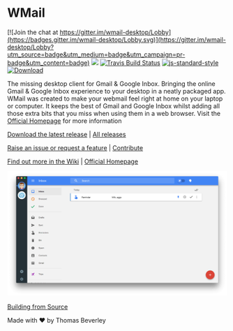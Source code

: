 # WMail

[![Join the chat at https://gitter.im/wmail-desktop/Lobby](https://badges.gitter.im/wmail-desktop/Lobby.svg)](https://gitter.im/wmail-desktop/Lobby?utm_source=badge&utm_medium=badge&utm_campaign=pr-badge&utm_content=badge)
![](https://img.shields.io/badge/Contributions-Welcome-brightgreen.svg)
[![Travis Build Status](https://img.shields.io/travis/Thomas101/wmail.svg)](http://travis-ci.org/Thomas101/wmail)
[![js-standard-style](https://img.shields.io/badge/code%20style-standard-brightgreen.svg)](http://standardjs.com/)
[![Download](https://img.shields.io/github/downloads/Thomas101/wmail/total.svg)](https://github.com/Thomas101/wmail/releases)


The missing desktop client for Gmail & Google Inbox. Bringing the online Gmail & Google Inbox experience to your desktop in a neatly packaged app. WMail was created to make your webmail feel right at home on your laptop or computer. It keeps the best of Gmail and Google Inbox whilst adding all those extra bits that you miss when using them in a web browser. Visit the [Official Homepage](http://thomas101.github.io/wmail/) for more information

[Download the latest release](http://thomas101.github.io/wmail/download) | [All releases](https://github.com/Thomas101/wmail/releases)

[Raise an issue or request a feature](https://github.com/Thomas101/wmail/issues) | [Contribute](https://github.com/Thomas101/wmail/wiki/Contributing)

[Find out more in the Wiki](https://github.com/Thomas101/wmail/wiki) | [Official Homepage](http://thomas101.github.io/wmail/)

![Screenshot](https://raw.githubusercontent.com/Thomas101/wmail/master/.github/screenshot.png "Screenshot")

[Building from Source](https://github.com/Thomas101/wmail/wiki/Building-from-Source)

Made with ♥ by Thomas Beverley

